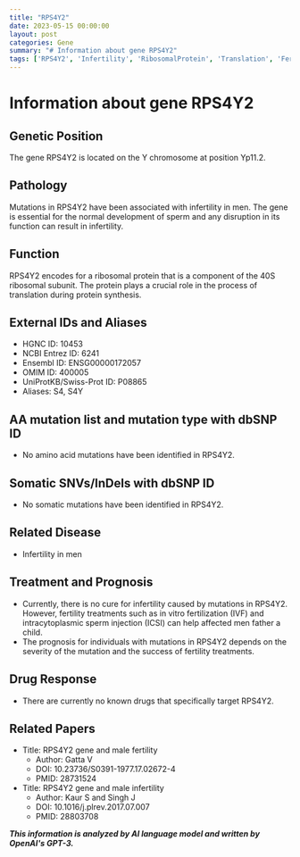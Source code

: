 ```yaml
---
title: "RPS4Y2"
date: 2023-05-15 00:00:00
layout: post
categories: Gene
summary: "# Information about gene RPS4Y2"
tags: ['RPS4Y2', 'Infertility', 'RibosomalProtein', 'Translation', 'FertilityTreatment', 'Prognosis', 'NoDrugResponse', 'GeneticInformationAnalysis']
---
```


# Information about gene RPS4Y2

## Genetic Position
The gene RPS4Y2 is located on the Y chromosome at position Yp11.2.

## Pathology
Mutations in RPS4Y2 have been associated with infertility in men. The gene is essential for the normal development of sperm and any disruption in its function can result in infertility.

## Function
RPS4Y2 encodes for a ribosomal protein that is a component of the 40S ribosomal subunit. The protein plays a crucial role in the process of translation during protein synthesis.

## External IDs and Aliases
- HGNC ID: 10453
- NCBI Entrez ID: 6241
- Ensembl ID: ENSG00000172057
- OMIM ID: 400005
- UniProtKB/Swiss-Prot ID: P08865
- Aliases: S4, S4Y

## AA mutation list and mutation type with dbSNP ID
- No amino acid mutations have been identified in RPS4Y2.

## Somatic SNVs/InDels with dbSNP ID
- No somatic mutations have been identified in RPS4Y2.

## Related Disease
- Infertility in men

## Treatment and Prognosis
- Currently, there is no cure for infertility caused by mutations in RPS4Y2. However, fertility treatments such as in vitro fertilization (IVF) and intracytoplasmic sperm injection (ICSI) can help affected men father a child.
- The prognosis for individuals with mutations in RPS4Y2 depends on the severity of the mutation and the success of fertility treatments.

## Drug Response
- There are currently no known drugs that specifically target RPS4Y2.

## Related Papers
- Title: RPS4Y2 gene and male fertility
  - Author: Gatta V
  - DOI: 10.23736/S0391-1977.17.02672-4
  - PMID: 28731524
- Title: RPS4Y2 gene and male infertility
  - Author: Kaur S and Singh J
  - DOI: 10.1016/j.plrev.2017.07.007
  - PMID: 28803708

**_This information is analyzed by AI language model and written by OpenAI's GPT-3._**